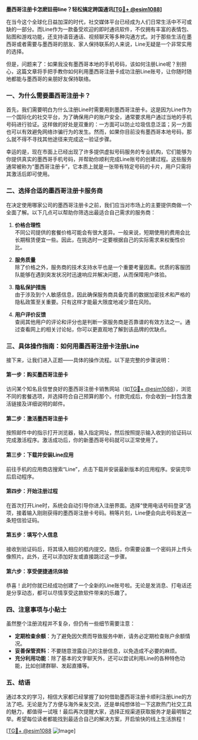**墨西哥注册卡怎麽註冊line？轻松搞定跨国通讯[[TG💪+ @esim1088](https://t.me/s/esim1088)]**

在当今这个全球化日益加深的时代，社交媒体平台已经成为人们日常生活中不可或缺的一部分。而Line作为一款备受欢迎的即时通讯软件，不仅拥有丰富的表情包、贴图和游戏功能，还支持语音通话、视频聊天等多种沟通方式。对于那些生活在墨西哥或者需要与墨西哥的朋友、家人保持联系的人来说，Line无疑是一个非常实用的选择。

但是，问题来了：如果我没有墨西哥本地的手机号码，该如何注册Line呢？别担心，这篇文章将手把手教你如何利用墨西哥注册卡成功注册Line账号，让你随时随地都能与墨西哥的亲朋好友保持联络。

### **一、为什么需要墨西哥注册卡？**

首先，我们需要明白为什么注册Line时需要用到墨西哥注册卡。这是因为Line作为一个国际化的社交平台，为了确保用户的账户安全，通常要求用户通过当地的手机号码进行验证。这样做的好处是双重的：一方面可以防止垃圾信息泛滥；另一方面也可以有效避免网络诈骗行为的发生。然而，如果你目前没有墨西哥本地号码，那么就不得不寻找其他途径来完成这一验证步骤。

幸运的是，现在市面上已经出现了许多提供虚拟号码服务的专业机构，它们能够为你提供真实的墨西哥手机号码，并帮助你顺利完成Line账号的创建过程。这些服务通常被称为“墨西哥注册卡”，它本质上就是一张带有特定号码的卡片，用户只需将其激活后即可使用。

### **二、选择合适的墨西哥注册卡服务商**

在决定使用哪家公司的墨西哥注册卡之前，我们应当对市场上的主要提供商做一个全面了解。以下几点可以帮助你筛选出最适合自己需求的服务商：

1. **价格合理性**  
   不同公司提供的套餐价格可能会有很大差异。一般来说，短期使用的费用会比长期租赁便宜一些。因此，在挑选时一定要根据自己的实际需求来权衡性价比。

2. **服务质量**  
   除了价格之外，服务商的技术支持水平也是一个重要考量因素。优质的客服团队能够在遇到突发状况时迅速响应并解决问题，从而保障用户体验。

3. **隐私保护措施**  
   由于涉及到个人敏感信息，因此确保服务商具备完善的数据加密技术和严格的隐私政策至关重要。只有这样才能最大限度地减少潜在风险。

4. **用户评价反馈**  
   查阅其他用户的评论和评分也是判断一家服务商是否靠谱的有效方法之一。通过查看网上的相关讨论帖，你可以更直观地了解到该品牌的优缺点。

### **三、具体操作指南：如何用墨西哥注册卡注册Line**

接下来，让我们进入正题——具体的操作流程。以下是完整的步骤说明：

#### **第一步：购买墨西哥注册卡**
访问某个知名且信誉良好的墨西哥注册卡销售网站（如[TG💪+ @esim1088](https://t.me/s/esim1088)），浏览不同的套餐选项，并选择符合自己预算的那个。付款完成后，你会收到一封包含激活链接及详细说明的邮件。

#### **第二步：激活墨西哥注册卡**
按照邮件中的指示打开浏览器，输入指定网址，然后按照提示输入收到的验证码以完成激活程序。激活成功后，你的新墨西哥号码就可以正常使用了。

#### **第三步：下载并安装Line应用**
前往手机的应用商店搜索“Line”，点击下载并安装最新版本的应用程序。安装完毕后启动程序。

#### **第四步：开始注册过程**
在首次打开Line时，系统会自动引导你进入注册界面。选择“使用电话号码登录”选项，接着输入刚刚获得的墨西哥注册卡号码。稍等片刻，Line便会向此号码发送一条短信验证码。

#### **第五步：填写个人信息**
接收到验证码后，将其填入相应的框内提交。随后，你需要设置一个密码并上传头像照片。此外，还可以添加好友或直接跳过这一步骤。

#### **第六步：享受便捷通讯体验**
恭喜！此时你就已经成功创建了一个全新的Line账号啦。无论是发消息、打电话还是分享动态，都可以尽情享受这款软件带来的乐趣了。

### **四、注意事项与小贴士**

虽然整个注册流程并不复杂，但仍有一些细节需要注意：

- **定期检查余额**：为了避免因欠费而导致服务中断，请务必定期检查账户余额情况。
- **妥善保管资料**：不要随意泄露自己的注册信息，以免造成不必要的麻烦。
- **充分利用功能**：除了基本的文字聊天外，还可以尝试利用Line的各种特色功能，比如创建群聊、发起直播等。

### **五、结语**

通过本文的学习，相信大家都已经掌握了如何借助墨西哥注册卡顺利注册Line的方法了吧。无论是为了方便与海外亲友交流，还是单纯想体验一下这款热门社交工具的魅力，都值得一试哦！最后再次提醒大家，选择正规渠道获取服务才是最明智之举。希望每位读者都能找到最适合自己的解决方案，开启愉快的线上生活旅程！

[[TG💪+ @esim1088](https://t.me/s/esim1088) ![Image](https://i.postimg.cc/4NQfJmqS/Snipaste-2025-05-13-00-14-12.png)]